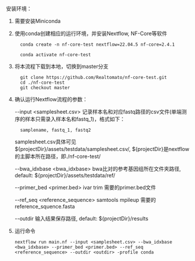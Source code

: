 安装环境：
   1. 需要安装Miniconda
   2. 使用conda创建相应的运行环境，并安装Nextflow, NF-Core等软件
         
            conda create -n nf-core-test nextflow=22.04.5 nf-core=2.4.1
         
            conda activate nf-core-test
            
   3. 将本流程下载到本地，切换到master分支
   
            git clone https://github.com/Realtomato/nf-core-test.git
            cd ./nf-core-test
            git checkout master
            
   4. 确认运行Nextflow流程的参数：
   
      --input <samplesheet.csv>               记录样本名和对应fastq路径的csv文件(单端测序的样本只需录入样本名和fastq_1)，格式如下：
      
            samplename, fastq_1, fastq2    
            
          
      samplesheet.csv具体可见${projectDir}/assets/testdata/samplesheet.csv/, ${projectDir}是nextflow的主脚本所在路径，即./nf-core-test/
      
      

      --bwa_idxbase <bwa_idxbase>             bwa比对的参考基因组所在文件夹路径, default: ${projectDir}/assets/testdata/ref/

      --primer_bed <primer.bed>               ivar trim 需要的primer.bed文件

      --ref_seq <reference_sequence>          samtools mpileup 需要的reference_squence.fasta

      --outdir <outdir>                       输入结果保存路径, default: ${projectDir}/results

   5. 运行命令 
   
          nextflow run main.nf --input <samplesheet.csv> --bwa_idxbase <bwa_idxbase> --primer_bed <primer.bed> --ref_seq <reference_sequence> --outdir <outdir> -profile conda
